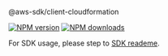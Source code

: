 @aws-sdk/client-cloudformation

[![NPM version](https://img.shields.io/npm/v/@aws-sdk/client-cloudformation/beta.svg)](https://www.npmjs.com/package/@aws-sdk/client-cloudformation)
[![NPM downloads](https://img.shields.io/npm/dm/@aws-sdk/client-cloudformation.svg)](https://www.npmjs.com/package/@aws-sdk/client-cloudformation)

For SDK usage, please step to [SDK reademe](https://github.com/aws/aws-sdk-js-v3).
